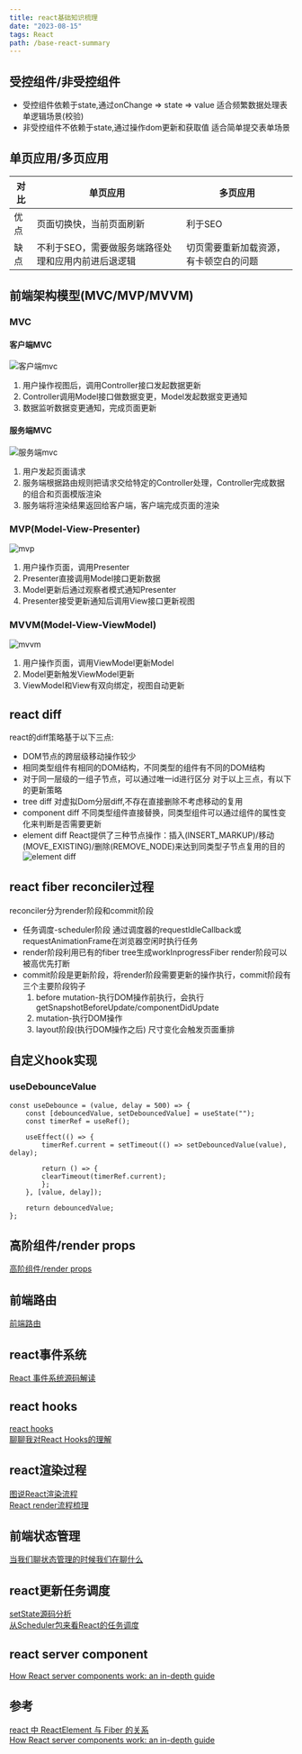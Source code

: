 ```yaml
---
title: react基础知识梳理
date: "2023-08-15"
tags: React
path: /base-react-summary
---
```



## 受控组件/非受控组件

* 受控组件依赖于state,通过onChange => state => value 适合频繁数据处理表单逻辑场景(校验)
* 非受控组件不依赖于state,通过操作dom更新和获取值 适合简单提交表单场景

## 单页应用/多页应用
| 对比 | 单页应用 | 多页应用 |
| ------ | ------ | ------ | 
| 优点 | 页面切换快，当前页面刷新  | 利于SEO |
| 缺点 | 不利于SEO，需要做服务端路径处理和应用内前进后退逻辑 | 切页需要重新加载资源，有卡顿空白的问题 |
 
## 前端架构模型(MVC/MVP/MVVM)

### MVC 
#### 客户端MVC  
![客户端mvc](./reactBase/mvc.png)  
1. 用户操作视图后，调用Controller接口发起数据更新
2. Controller调用Model接口做数据变更，Model发起数据变更通知
3. 数据监听数据变更通知，完成页面更新

#### 服务端MVC
![服务端mvc](./reactBase/serverMvc.png)  
1. 用户发起页面请求
2. 服务端根据路由规则把请求交给特定的Controller处理，Controller完成数据的组合和页面模版渲染
3. 服务端将渲染结果返回给客户端，客户端完成页面的渲染

### MVP(Model-View-Presenter)  
![mvp](./reactBase/mvp.png)  
1. 用户操作页面，调用Presenter
2. Presenter直接调用Model接口更新数据
3. Model更新后通过观察者模式通知Presenter
4. Presenter接受更新通知后调用View接口更新视图

### MVVM(Model-View-ViewModel)   
![mvvm](./reactBase/mvvm.png)  
1. 用户操作页面，调用ViewModel更新Model
2. Model更新触发ViewModel更新
3. ViewModel和View有双向绑定，视图自动更新

## react diff
react的diff策略基于以下三点:
* DOM节点的跨层级移动操作较少
* 相同类型组件有相同的DOM结构，不同类型的组件有不同的DOM结构
* 对于同一层级的一组子节点，可以通过唯一id进行区分
对于以上三点，有以下的更新策略
* tree diff 对虚拟Dom分层diff,不存在直接删除不考虑移动的复用
* component diff  不同类型组件直接替换，同类型组件可以通过组件的属性变化来判断是否需要更新
* element diff React提供了三种节点操作：插入(INSERT_MARKUP)/移动(MOVE_EXISTING)/删除(REMOVE_NODE)来达到同类型子节点复用的目的
![element diff](./reactBase/elementDiff.png) 


## react fiber reconciler过程
reconciler分为render阶段和commit阶段
* 任务调度-scheduler阶段  通过调度器的requestIdleCallback或requestAnimationFrame在浏览器空闲时执行任务
* render阶段利用已有的fiber tree生成workInprogressFiber render阶段可以被高优先打断
* commit阶段是更新阶段，将render阶段需要更新的操作执行，commit阶段有三个主要阶段钩子
    1. before mutation-执行DOM操作前执行，会执行getSnapshotBeforeUpdate/componentDidUpdate
    2. mutation-执行DOM操作
    3. layout阶段(执行DOM操作之后) 尺寸变化会触发页面重排


## 自定义hook实现

### useDebounceValue


    const useDebounce = (value, delay = 500) => {
        const [debouncedValue, setDebouncedValue] = useState("");
        const timerRef = useRef();

        useEffect(() => {
            timerRef.current = setTimeout(() => setDebouncedValue(value), delay);

            return () => {
            clearTimeout(timerRef.current);
            };
        }, [value, delay]);

        return debouncedValue;
    };

## 高阶组件/render props
[高阶组件/render props](https://icantunderstand.github.io/blog/react-hoc)

## 前端路由
[前端路由](https://icantunderstand.github.io/blog/history)

## react事件系统
[React 事件系统源码解读](https://icantunderstand.github.io/blog/react-event)

## react hooks
[react hooks](https://icantunderstand.github.io/blog/react-hooks)  
[聊聊我对React Hooks的理解](https://icantunderstand.github.io/blog/thinking-in-react)

## react渲染过程
[图说React渲染流程](https://icantunderstand.github.io/blog/react-render-interpretation)  
[React render流程梳理](https://icantunderstand.github.io/blog/react-render)

## 前端状态管理
[当我们聊状态管理的时候我们在聊什么](https://icantunderstand.github.io/blog/state-control)

## react更新任务调度
[setState源码分析](https://icantunderstand.github.io/blog/react-setstate)  
[从Scheduler包来看React的任务调度](https://icantunderstand.github.io/blog/react-scheduler)

## react server component
[How React server components work: an in-depth guide](https://www.plasmic.app/blog/how-react-server-components-work)

## 参考

[react 中 ReactElement 与 Fiber 的关系](https://juejin.cn/post/7099810539315920926)  
[How React server components work: an in-depth guide](https://www.plasmic.app/blog/how-react-server-components-work)  
